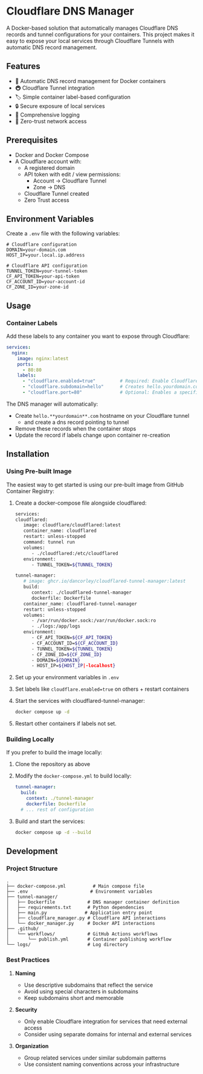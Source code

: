 # Cloudflare DNS Manager

A Docker-based solution that automatically manages Cloudflare DNS records and tunnel configurations for your containers. This project makes it easy to expose your local services through Cloudflare Tunnels with automatic DNS record management.

## Features

- 🔄 Automatic DNS record management for Docker containers
- 🚇 Cloudflare Tunnel integration
- 🏷️ Simple container label-based configuration
- 🔒 Secure exposure of local services
- 📝 Comprehensive logging
- 🔌 Zero-trust network access

## Prerequisites

- Docker and Docker Compose
- A Cloudflare account with:
  - A registered domain
  - API token with edit / view permissions:
    - Account -> Cloudflare Tunnel
    - Zone -> DNS
  - Cloudflare Tunnel created
  - Zero Trust access

## Environment Variables

Create a `.env` file with the following variables:

```env
# Cloudflare configuration
DOMAIN=your-domain.com
HOST_IP=your.local.ip.address

# Cloudflare API configuration
TUNNEL_TOKEN=your-tunnel-token
CF_API_TOKEN=your-api-token
CF_ACCOUNT_ID=your-account-id
CF_ZONE_ID=your-zone-id
```

## Usage

### Container Labels

Add these labels to any container you want to expose through Cloudflare:

```yaml
services:
  nginx:
    image: nginx:latest
    ports:
      - 80:80
    labels:
      - "cloudflare.enabled=true"         # Required: Enable Cloudflare integration
      - "cloudflare.subdomain=hello"      # Creates hello.yourdomain.com
      - "cloudflare.port=80"              # Optional: Enables a specific port
```

The DNS manager will automatically:
- Create `hello.**yourdomain**.com` hostname on your Cloudflare tunnel
  - and create a dns record pointing to tunnel
- Remove these records when the container stops
- Update the record if labels change upon container re-creation


## Installation

### Using Pre-built Image

The easiest way to get started is using our pre-built image from GitHub Container Registry:

1. Create a docker-compose file alongside cloudflared:
   ```bash
   services:
   cloudflared:
      image: cloudflare/cloudflared:latest
      container_name: cloudflared
      restart: unless-stopped
      command: tunnel run
      volumes:
         - ./cloudflared:/etc/cloudflared
      environment:
         - TUNNEL_TOKEN=${TUNNEL_TOKEN}

   tunnel-manager:
      # image: ghcr.io/dancorley/cloudflared-tunnel-manager:latest
      build:
         context: ./cloudflared-tunnel-manager
         dockerfile: Dockerfile
      container_name: cloudflared-tunnel-manager
      restart: unless-stopped
      volumes:
         - /var/run/docker.sock:/var/run/docker.sock:ro
         - ./logs:/app/logs
      environment:
         - CF_API_TOKEN=${CF_API_TOKEN}
         - CF_ACCOUNT_ID=${CF_ACCOUNT_ID}
         - TUNNEL_TOKEN=${TUNNEL_TOKEN}
         - CF_ZONE_ID=${CF_ZONE_ID}
         - DOMAIN=${DOMAIN}
         - HOST_IP=${HOST_IP|-localhost}
   ```

2. Set up your environment variables in `.env`

3. Set labels like `cloudflare.enabled=true` on others + restart containers

4. Start the services with cloudflared-tunnel-manager:
   ```bash
   docker compose up -d
   ```
5. Restart other containers if labels not set.

### Building Locally

If you prefer to build the image locally:

1. Clone the repository as above

2. Modify the `docker-compose.yml` to build locally:
   ```yaml
   tunnel-manager:
     build:
       context: ./tunnel-manager
       dockerfile: Dockerfile
     # ... rest of configuration
   ```

3. Build and start the services:
   ```bash
   docker compose up -d --build
   ```

## Development

### Project Structure

```
.
├── docker-compose.yml          # Main compose file
├── .env                       # Environment variables
├── tunnel-manager/
│   ├── Dockerfile            # DNS manager container definition
│   ├── requirements.txt      # Python dependencies
│   ├── main.py              # Application entry point
│   ├── cloudflare_manager.py # Cloudflare API interactions
│   └── docker_manager.py     # Docker API interactions
├── .github/
│   └── workflows/            # GitHub Actions workflows
│       └── publish.yml       # Container publishing workflow
└── logs/                     # Log directory
```


### Best Practices

1. **Naming**
   - Use descriptive subdomains that reflect the service
   - Avoid using special characters in subdomains
   - Keep subdomains short and memorable

2. **Security**
   - Only enable Cloudflare integration for services that need external access
   - Consider using separate domains for internal and external services

3. **Organization**
   - Group related services under similar subdomain patterns
   - Use consistent naming conventions across your infrastructure
